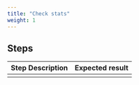 ```yaml
---
title: "Check stats"
weight: 1
---
```

## Steps
| Step Description | Expected result |
| ----- | ----- |
|  |  |
